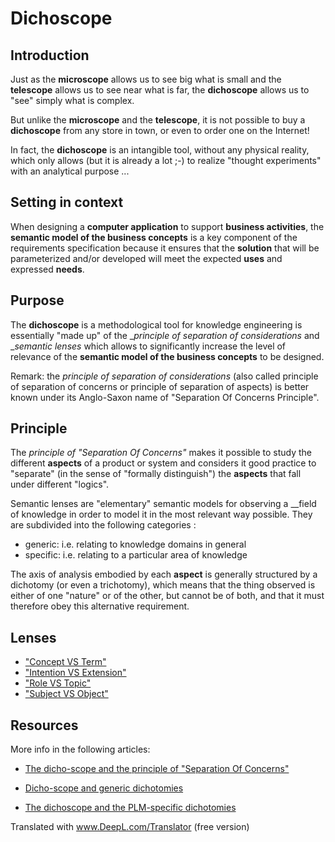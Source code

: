 # Dichoscope

Introduction
-
Just as the __microscope__ allows us to see big what is small and the __telescope__ allows us to see near what is far, the __dichoscope__ allows us to "see" simply what is complex.

But unlike the __microscope__ and the __telescope__, it is not possible to buy a __dichoscope__ from any store in town, or even to order one on the Internet!

In fact, the __dichoscope__ is an intangible tool, without any physical reality, which only allows (but it is already a lot ;-) to realize "thought experiments" with an analytical purpose ...

Setting in context
-
When designing a __computer application__ to support __business activities__, the __semantic model of the business concepts__ is a key component of the requirements specification because it ensures that the __solution__ that will be parameterized and/or developed will meet the expected __uses__ and expressed __needs__.

Purpose
-
The __dichoscope__ is a methodological tool for knowledge engineering is essentially "made up" of the __principle of separation of considerations_ and __semantic lenses_ which allows to significantly increase the level of relevance of the __semantic model of the business concepts__ to be designed.

Remark: the _principle of separation of considerations_ (also called principle of separation of concerns or principle of separation of aspects) is better known under its Anglo-Saxon name of "Separation Of Concerns Principle". 

Principle
-
The _principle of "Separation Of Concerns"_ makes it possible to study the different __aspects__ of a product or system and considers it good practice to "separate" (in the sense of "formally distinguish") the __aspects__ that fall under different "logics".

Semantic lenses are "elementary" semantic models for observing a __field of knowledge in order to model it in the most relevant way possible. They are subdivided into the following categories :

 * generic: i.e. relating to knowledge domains in general
 * specific: i.e. relating to a particular area of knowledge

The axis of analysis embodied by each __aspect__ is generally structured by a dichotomy (or even a trichotomy), which means that the thing observed is either of one "nature" or of the other, but cannot be of both, and that it must therefore obey this alternative requirement.

Lenses
-
 * <a href="https://github.com/iPlumb3r/Dicho-Scope/tree/master/Lenses/0_Concept_VS_Term">"Concept VS Term"</a>
 * <a href="https://github.com/iPlumb3r/Dicho-Scope/tree/master/Lenses/1_Intention_VS_Extension">"Intention VS Extension"</a>
 * <a href="https://github.com/iPlumb3r/Dicho-Scope/tree/master/Lenses/2_Role_VS_Topic">"Role VS Topic"</a>
 * <a href="https://github.com/iPlumb3r/Dicho-Scope/tree/master/Lenses/3_Subject_VS_Object">"Subject VS Object"</a>

Resources
-
More info in the following articles:   
* <a href="https://www.linkedin.com/pulse/le-dicho-scope-et-principe-de-separation-concerns-bernard-chabot/">The dicho-scope and the principle of "Separation Of Concerns"</a>

* <a href="https://www.linkedin.com/pulse/le-dicho-scope-et-les-dichotomies-g%C3%A9n%C3%A9riques-bernard-chabot/">Dicho-scope and generic dichotomies</a>

* <a href="https://www.linkedin.com/pulse/le-dichoschope-et-les-dichotomies-sp%C3%A9cifiques-au-plm-bernard-chabot/">The dichoscope and the PLM-specific dichotomies</a>








Translated with www.DeepL.com/Translator (free version)
